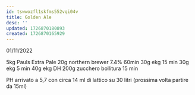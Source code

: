 ```yaml
---
id: tswwozfl1skfms552vqi04v
title: Golden Ale
desc: ''
updated: 1726870180893
created: 1726870165929
---
```

01/11/2022

5kg Pauls Extra Pale
20g northern brewer 7.4% 60min
30g ekg 15 min
30g ekg 5 min
40g ekg DH
200g zucchero bollitura 15 min

PH arrivato a 5,7 con circa 14 ml di lattico su 30 litri (prossima volta partire da 15ml)
